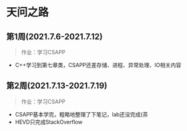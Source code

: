 # 天问之路

## 第1周(2021.7.6-2021.7.12)

> 作业：学习CSAPP

- C++学习到第七章类，CSAPP还差存储、进程、异常处理、IO相关内容

## 第2周(2021.7.13-2021.7.19)

> 作业：学习CSAPP

- CSAPP基本学完，粗略地整理了下笔记，lab还没完成(茶
- HEVD只完成StackOverflow

